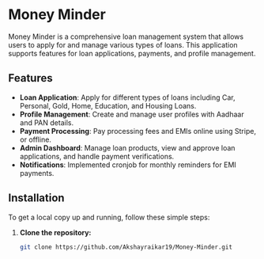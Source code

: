 # Money Minder

Money Minder is a comprehensive loan management system that allows users to apply for and manage various types of loans. This application supports features for loan applications, payments, and profile management.

## Features

- **Loan Application**: Apply for different types of loans including Car, Personal, Gold, Home, Education, and Housing Loans.
- **Profile Management**: Create and manage user profiles with Aadhaar and PAN details.
- **Payment Processing**: Pay processing fees and EMIs online using Stripe, or offline.
- **Admin Dashboard**: Manage loan products, view and approve loan applications, and handle payment verifications.
- **Notifications**: Implemented cronjob for monthly reminders for EMI payments.

## Installation

To get a local copy up and running, follow these simple steps:

1. **Clone the repository:**

   ```bash
   git clone https://github.com/Akshayraikar19/Money-Minder.git
